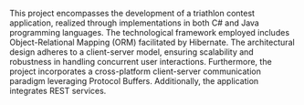 This project encompasses the development of a triathlon contest application, realized through implementations in both C# and Java programming languages. The technological framework employed includes Object-Relational Mapping (ORM) facilitated by Hibernate. The architectural design adheres to a client-server model, ensuring scalability and robustness in handling concurrent user interactions. Furthermore, the project incorporates a cross-platform client-server communication paradigm leveraging Protocol Buffers. Additionally, the application integrates REST services.
